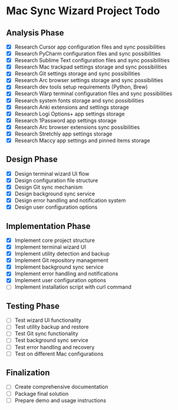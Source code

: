 # Mac Sync Wizard Project Todo

## Analysis Phase
- [x] Research Cursor app configuration files and sync possibilities
- [x] Research PyCharm configuration files and sync possibilities
- [x] Research Sublime Text configuration files and sync possibilities
- [x] Research Mac trackpad settings storage and sync possibilities
- [x] Research Git settings storage and sync possibilities
- [x] Research Arc browser settings storage and sync possibilities
- [x] Research dev tools setup requirements (Python, Brew)
- [x] Research Warp terminal configuration files and sync possibilities
- [x] Research system fonts storage and sync possibilities
- [x] Research Anki extensions and settings storage
- [x] Research Logi Options+ app settings storage
- [x] Research 1Password app settings storage
- [x] Research Arc browser extensions sync possibilities
- [x] Research Stretchly app settings storage
- [x] Research Maccy app settings and pinned items storage

## Design Phase
- [x] Design terminal wizard UI flow
- [x] Design configuration file structure
- [x] Design Git sync mechanism
- [x] Design background sync service
- [x] Design error handling and notification system
- [x] Design user configuration options

## Implementation Phase
- [x] Implement core project structure
- [x] Implement terminal wizard UI
- [x] Implement utility detection and backup
- [x] Implement Git repository management
- [x] Implement background sync service
- [x] Implement error handling and notifications
- [x] Implement user configuration options
- [ ] Implement installation script with curl command

## Testing Phase
- [ ] Test wizard UI functionality
- [ ] Test utility backup and restore
- [ ] Test Git sync functionality
- [ ] Test background sync service
- [ ] Test error handling and recovery
- [ ] Test on different Mac configurations

## Finalization
- [ ] Create comprehensive documentation
- [ ] Package final solution
- [ ] Prepare demo and usage instructions
